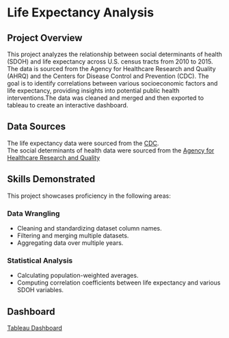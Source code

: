 # Life Expectancy Analysis

## Project Overview
This project analyzes the relationship between social determinants of health (SDOH) and life expectancy across U.S. census tracts from 2010 to 2015. The data is sourced from the Agency for Healthcare Research and Quality (AHRQ) and the Centers for Disease Control and Prevention (CDC). The goal is to identify correlations between various socioeconomic factors and life expectancy, providing insights into potential public health interventions.The data was cleaned and merged and then exported to tableau to create an interactive dashboard.

## Data Sources
The life expectancy data were sourced from the [CDC](https://archive.cdc.gov/#/details?q=life%20expectancy&start=0&rows=10&url=https://www.cdc.gov/nchs/data-visualization/life-expectancy/index.html).\
The social determinants of health data were sourced from the [Agency for Healthcare Research and Quality](https://www.ahrq.gov/sdoh/data-analytics/sdoh-data.html)

## Skills Demonstrated
This project showcases proficiency in the following areas:

### Data Wrangling
- Cleaning and standardizing dataset column names.
- Filtering and merging multiple datasets.
- Aggregating data over multiple years.

### Statistical Analysis
- Calculating population-weighted averages.
- Computing correlation coefficients between life expectancy and various SDOH variables.

## Dashboard
[Tableau Dashboard](https://public.tableau.com/views/USLifeExpectancyandSocialDeterminantsofHealth20102015/Measures?:language=en-US&:sid=&:redirect=auth&:display_count=n&:origin=viz_share_link)
